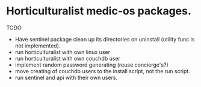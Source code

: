 # Horticulturalist medic-os packages.

TODO
 - Have sentinel package clean up its directories on uninstall (utility func is not implemented).
 - run horticulturalist with own linux user
 - run horticulturalist with own couchdb user
 - implement random password generating (reuse concierge's?)
 - move creating of couchdb users to the install script, not the run script.
 - run sentinel and api with their own users.